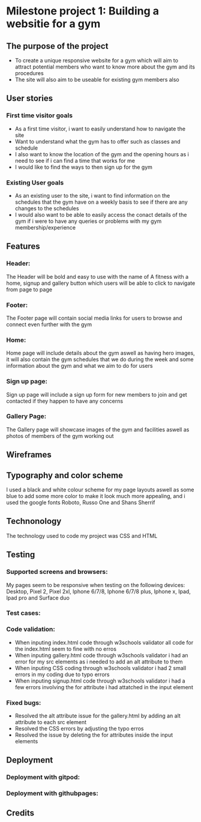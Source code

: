 # Milestone project 1: Building a websitie for a gym

## The purpose of the project

* To create a unique responsive website for a gym which will aim to attract potential members who want to know more about the gym and its procedures
* The site will also aim to be useable for existing gym members also

## User stories

### First time visitor goals

* As a first time visitor, i want to easily understand how to navigate the site
* Want to understand what the gym has to offer such as classes and schedule
* I also want to know the location of the gym and the opening hours as i need to see if i can find a time that works for me
* I would like to find the ways to then sign up for the gym

### Existing User goals

* As an existing user to the site, i want to find information on the schedules that the gym have on a weekly basis to see if there are any changes to the schedules 
* I would also want to be able to easily access the conact details of the gym if i were to have any queries or problems with my gym membership/experience

## Features

### Header:

The Header will be bold and easy to use with the name of A fitness with a home, signup and gallery button which users will be able to click to navigate from page to page

### Footer:

The Footer page will contain social media links for users to browse and connect even further with the gym

### Home:

Home page will include details about the gym aswell as having hero images, it will also contain the gym schedules that we do during the week and some information about the gym and what we aim to do for users

### Sign up page:

Sign up page will include a sign up form for new members to join and get contacted if they happen to have any concerns

### Gallery Page:

The Gallery page will showcase images of the gym and facilities aswell as photos of members of the gym working out

## Wireframes


## Typography and color scheme

I used a black and white colour scheme for my page layouts aswell as some blue to add some more color to make it look much more appealing, and i used the google fonts Roboto, Russo One and Shans Sherrif

## Technonology

The technology used to code my project was CSS and HTML

## Testing

### Supported screens and browsers:

My pages seem to be responsive when testing on the following devices: Desktop, Pixel 2, Pixel 2xl, Iphone 6/7/8, Iphone 6/7/8 plus, Iphone x, Ipad, Ipad pro and Surface duo

### Test cases:

### Code validation:

* When inputing index.html code through w3schools validator all code for the index.html seem to fine with no erros
* When inputing gallery.html code through w3schools validator i had an error for my src elements as i needed to add an alt attribute to them
* When inputing CSS coding through w3schools validator i had 2 small errors in my coding due to typo errors
* When inputing signup.html code through w3schools validator i had a few errors involving the for attribute i had attatched in the input element

### Fixed bugs:

* Resolved the alt attribute issue for the gallery.html by adding an alt attribute to each src element
* Resolved the CSS errors by adjusting the typo erros 
* Resolved the issue by deleting the for attributes inside the input elements

## Deployment

### Deployment with gitpod:

### Deployment with githubpages:

## Credits


